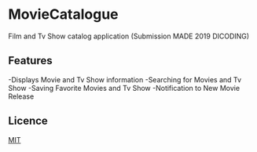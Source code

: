 # MovieCatalogue
Film and Tv Show catalog application (Submission MADE 2019 DICODING)

## Features 
-Displays Movie and Tv Show information 
-Searching for Movies and Tv Show
-Saving Favorite Movies and Tv Show
-Notification to New Movie Release

## Licence
[MIT](https://github.com/fikrim2204/MovieCatalogue/blob/master/LICENSE "Licence")
